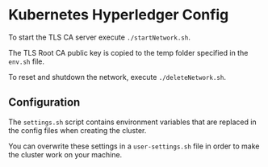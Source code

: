 # Kubernetes Hyperledger Config

To start the TLS CA server execute `./startNetwork.sh`.

The TLS Root CA public key is copied to the temp folder specified in the `env.sh` file.

To reset and shutdown the network, execute `./deleteNetwork.sh`.

## Configuration

The `settings.sh` script contains environment variables that are replaced in the config files when creating the cluster.

You can overwrite these settings in a `user-settings.sh` file in order to make the cluster work on your machine.

